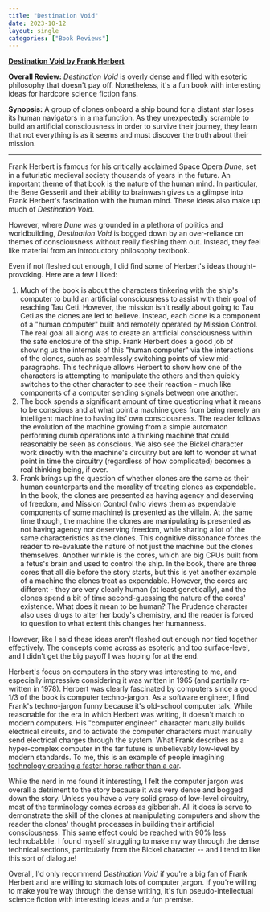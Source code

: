```yaml
---
title: "Destination Void"
date: 2023-10-12
layout: single
categories: ["Book Reviews"]
---
```


**[Destination Void by Frank Herbert](https://www.amazon.com/Destination-Void-Prequel-Pandora-Sequence/dp/1614750459)**

**Overall Review:** _Destination Void_ is overly dense and filled with esoteric philosophy that doesn't pay off. Nonetheless, it's a fun book with interesting ideas for hardcore science fiction fans.

**Synopsis:** A group of clones onboard a ship bound for a distant star loses its human navigators in a malfunction. As they unexpectedly scramble to build an artificial consciousness in order to survive their journey, they learn that not everything is as it seems and must discover the truth about their mission.

---

Frank Herbert is famous for his critically acclaimed Space Opera _Dune_, set in a futuristic medieval society thousands of years in the future. An important theme of that book is the nature of the human mind. In particular, the Bene Gesserit and their ability to brainwash gives us a glimpse into Frank Herbert's fascination with the human mind. These ideas also make up much of _Destination Void_.

However, where _Dune_ was grounded in a plethora of politics and worldbuilding, _Destination Void_ is bogged down by an over-reliance on themes of consciousness without really fleshing them out. Instead, they feel like material from an introductory philosophy textbook.

Even if not fleshed out enough, I did find some of Herbert's ideas thought-provoking. Here are a few I liked:
1. Much of the book is about the characters tinkering with the ship's computer to build an artificial consciousness to assist with their goal of reaching Tau Ceti. However, the mission isn't really about going to Tau Ceti as the clones are led to believe. Instead, each clone is a component of a "human computer" built and remotely operated by Mission Control. The real goal all along was to create an artificial consciousness within the safe enclosure of the ship. Frank Herbert does a good job of showing us the internals of this "human computer" via the interactions of the clones, such as seamlessly switching points of view mid-paragraphs. This technique allows Herbert to show how one of the characters is attempting to manipulate the others and then quickly switches to the other character to see their reaction - much like components of a computer sending signals between one another.
2. The book spends a significant amount of time questioning what it means to be conscious and at what point a machine goes from being merely an intelligent machine to having its' own consciousness. The reader follows the evolution of the machine growing from a simple automaton performing dumb operations into a thinking machine that could reasonably be seen as conscious. We also see the Bickel character work directly with the machine's circuitry but are left to wonder at what point in time the circuitry (regardless of how complicated) becomes a real thinking being, if ever.
3. Frank brings up the question of whether clones are the same as their human counterparts and the morality of treating clones as expendable. In the book, the clones are presented as having agency and deserving of freedom, and Mission Control (who views them as expendable components of some machine) is presented as the villain. At the same time though, the machine the clones are manipulating is presented as not having agency nor deserving freedom, while sharing a lot of the same characteristics as the clones. This cognitive dissonance forces the reader to re-evaluate the nature of not just the machine but the clones themselves. Another wrinkle is the cores, which are big CPUs built from a fetus's brain and used to control the ship. In the book, there are three cores that all die before the story starts, but this is yet another example of a machine the clones treat as expendable. However, the cores are different - they are very clearly human (at least genetically), and the clones spend a bit of time second-guessing the nature of the cores' existence. What does it mean to be human? The Prudence character also uses drugs to alter her body's chemistry, and the reader is forced to question to what extent this changes her humanness.

However, like I said these ideas aren't fleshed out enough nor tied together effectively. The concepts come across as esoteric and too surface-level, and I didn't get the big payoff I was hoping for at the end.

Herbert's focus on computers in the story was interesting to me, and especially impressive considering it was written in 1965 (and partially re-written in 1978). Herbert was clearly fascinated by computers since a good 1/3 of the book is computer techno-jargon. As a software engineer, I find Frank's techno-jargon funny because it's old-school computer talk. While reasonable for the era in which Herbert was writing, it doesn't match to modern computers. His "computer engineer" character manually builds electrical circuits, and to activate the computer characters must manually send electrical charges through the system. What Frank describes as a hyper-complex computer in the far future is unbelievably low-level by modern standards. To me, this is an example of people imagining [technology creating a faster horse rather than a car](https://hbr.org/2011/08/henry-ford-never-said-the-fast).

While the nerd in me found it interesting, I felt the computer jargon was overall a detriment to the story because it was very dense and bogged down the story. Unless you have a very solid grasp of low-level circuitry, most of the terminology comes across as gibberish. All it does is serve to demonstrate the skill of the clones at manipulating computers and show the reader the clones' thought processes in building their artificial consciousness. This same effect could be reached with 90% less technobabble. I found myself struggling to make my way through the dense technical sections, particularly from the Bickel character -- and I tend to like this sort of dialogue!

Overall, I'd only recommend _Destination Void_ if you're a big fan of Frank Herbert and are willing to stomach lots of computer jargon. If you're willing to make you're way through the dense writing, it's fun pseudo-intellectual science fiction with interesting ideas and a fun premise.